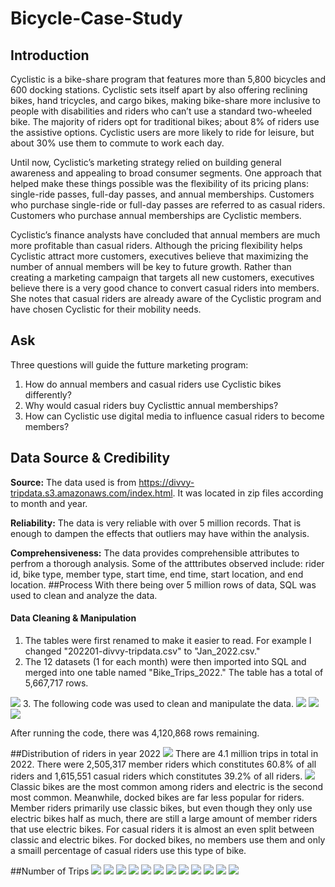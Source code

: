 # Bicycle-Case-Study

## Introduction
Cyclistic is a bike-share program that features more than 5,800 bicycles and 600
docking stations. Cyclistic sets itself apart by also offering reclining bikes, hand
tricycles, and cargo bikes, making bike-share more inclusive to people with
disabilities and riders who can’t use a standard two-wheeled bike. The majority of
riders opt for traditional bikes; about 8% of riders use the assistive options. Cyclistic
users are more likely to ride for leisure, but about 30% use them to commute to
work each day.

Until now, Cyclistic’s marketing strategy relied on
building general awareness and appealing to broad consumer segments. One approach that
helped make these things possible was the flexibility of its pricing plans: single-ride passes,
full-day passes, and annual memberships. Customers who purchase single-ride or full-day
passes are referred to as casual riders. Customers who purchase annual memberships are
Cyclistic members.

Cyclistic’s finance analysts have concluded that annual members are
much more profitable than casual riders. Although the pricing flexibility helps Cyclistic
attract more customers, executives believe that maximizing the number of annual members
will be key to future growth. Rather than creating a marketing campaign that targets all new customers, executives believe there is a very good chance to convert casual riders into
members. She notes that casual riders are already aware of the Cyclistic program and have
chosen Cyclistic for their mobility needs.
## Ask
Three questions will guide the futture marketing program:
1. How do annual members and casual riders use Cyclistic bikes differently?
2. Why would casual riders buy Cyclisttic annual memberships?
3. How can Cyclistic use digital media to influence casual riders to become members?
## Data Source & Credibility
**Source:** The data used is from https://divvy-tripdata.s3.amazonaws.com/index.html. It was located in zip files according to month and    year.

**Reliability:** The data is very reliable with over 5 million records. That is enough to dampen the effects that outliers may have within  the analysis.

**Comprehensiveness:** The data provides comprehensible attributes to perfrom a thorough analysis. Some of the atttributes observed include: rider id, bike type, member type, start time, end time, start location, and end location.
##Process
With there being over 5 million rows of data, SQL was used to clean and analyze the data.

#### Data Cleaning & Manipulation
1. The tables were first renamed to make it easier to read. For example I changed "202201-divvy-tripdata.csv" to "Jan_2022.csv."
2. The 12 datasets (1 for each month) were then imported into SQL and merged into one table named "Bike_Trips_2022." The table has a total of 5,667,717 rows.
<img src="images/Union%20Code.PNG" />
3. The following code was used to clean and manipulate the data.
<img src="images/Cleaned%20Table%20Code%20pt1.PNG" />
<img src="images/Cleaned%20Table%20Code%20pt2.PNG" />
<img src="images/Cleaned%20Table%20Results.png" />

After running the code, there was 4,120,868 rows remaining.

##Distribution of riders in year 2022
<img src="images/Total%20Trips%20By%20Member.png" />
There are 4.1 million trips in total in 2022. There were 2,505,317 member riders which constitutes 60.8% of all riders and 1,615,551 casual riders which constitutes 39.2% of all riders.
<img src="images/Total%20Trips%20Dash.png" /> 
Classic bikes are the most common among riders and electric is the second most common. Meanwhile, docked bikes are far less popular for riders. Member riders primarily use classic bikes, but even though they only use electric bikes half as much, there are still a large amount of member riders that use electric bikes. For casual riders it is almost an even split between classic and electric bikes. For docked bikes, no members use them and only a smaill percentage of casual riders use this type of bike.

##Number of Trips 
<img src="images/Trips%20By%20Month%20Dash.png" />
<img src="images/Trips%20By%20Day%20Dash.png" />
<img src="images/Trips%20By%20Hour%20Dash.png" />
<img src="images/Duration%20By%20Month%20Dash.png" />
<img src="images/Duration%20By%20Day%20Dash.png" />
<img src="images/Duration%20By%20Hour%20Dash.png" />
<img src="images/Distance%20By%20Month%20Dash.png" />
<img src="images/Distance%20By%20Day%20Dash.png" />
<img src="images/Distance%20By%20Hour%20Dash.png" />
<img src="images/Distance%20By%20Bike%20Dash.png" />
<img src="images/Start%20Location%20Dash.png" />
<img src="images/End%20Location%20Dash.png" />


